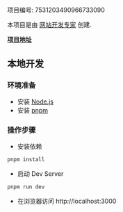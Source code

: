 # 

项目编号: 7531203490966733090

本项目是由 [网站开发专家](https://space.coze.cn/) 创建.

[**项目地址**](https://space.coze.cn/task/7531203490966733090)

## 本地开发

### 环境准备

- 安装 [Node.js](https://nodejs.org/en)
- 安装 [pnpm](https://pnpm.io/installation)

### 操作步骤

- 安装依赖

```sh
pnpm install
```

- 启动 Dev Server

```sh
pnpm run dev
```

- 在浏览器访问 http://localhost:3000
